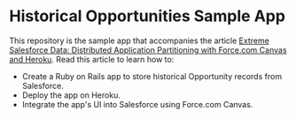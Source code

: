 Historical Opportunities Sample App
===================================
This repository is the sample app that accompanies the article [Extreme Salesforce Data: Distributed Application Partitioning with Force.com Canvas and Heroku](http://wiki.developerforce.com/page/Extreme_Salesforce_Data:_Distributed_Application_Partitioning_with_Force.com_Canvas_and_Heroku). Read this article to learn how to:

* Create a Ruby on Rails app to store historical Opportunity records from Salesforce.
* Deploy the app on Heroku.
* Integrate the app's UI into Salesforce using Force.com Canvas.